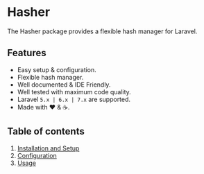 # Hasher

The Hasher package provides a flexible hash manager for Laravel.

## Features

  * Easy setup &amp; configuration.
  * Flexible hash manager.
  * Well documented &amp; IDE Friendly.
  * Well tested with maximum code quality.
  * Laravel `5.x | 6.x | 7.x` are supported.
  * Made with :heart: &amp; :coffee:.

## Table of contents

  1. [Installation and Setup](1-Installation-and-Setup.md)
  2. [Configuration](2-Configuration.md)
  3. [Usage](3-Usage.md)
